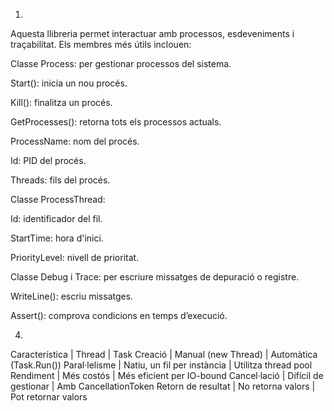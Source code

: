 1.
Aquesta llibreria permet interactuar amb processos, esdeveniments i traçabilitat. Els membres més útils inclouen:

Classe Process: per gestionar processos del sistema.

Start(): inicia un nou procés.

Kill(): finalitza un procés.

GetProcesses(): retorna tots els processos actuals.

ProcessName: nom del procés.

Id: PID del procés.

Threads: fils del procés.

Classe ProcessThread:

Id: identificador del fil.

StartTime: hora d'inici.

PriorityLevel: nivell de prioritat.

Classe Debug i Trace: per escriure missatges de depuració o registre.

WriteLine(): escriu missatges.

Assert(): comprova condicions en temps d’execució.

4. 
Característica | Thread | Task
Creació | Manual (new Thread) | Automàtica (Task.Run())
Paral·lelisme | Natiu, un fil per instància | Utilitza thread pool
Rendiment | Més costós | Més eficient per IO-bound
Cancel·lació | Difícil de gestionar | Amb CancellationToken
Retorn de resultat | No retorna valors | Pot retornar valors
